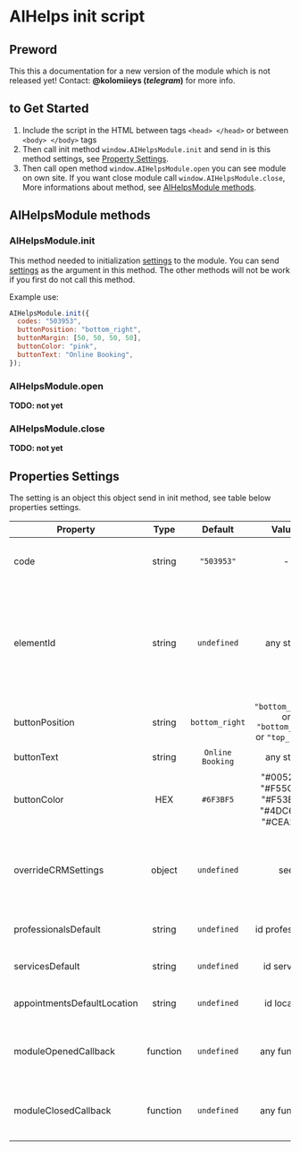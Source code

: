 # AIHelps init script

## Preword

This this a documentation for a new version of the module which is not released yet!
Contact: **@kolomiieys (_telegram_)** for more info.

## to Get Started

1. Include the script in the HTML between tags `<head> </head>` or between `<body> </body>` tags
2. Then call init method `window.AIHelpsModule.init` and send in is this method settings, see [Property Settings](#setting).
3. Then call open method `window.AIHelpsModule.open` you can see module on own site. If you want close module call `window.AIHelpsModule.close`, More informations about method, see [AIHelpsModule methods](#AIHelpsModule).

## AIHelpsModule methods <a name="AIHelpsModule"></a>

### AIHelpsModule.init

This method needed to initialization [settings](#setting) to the module. You can send [settings](#setting) as the argument in this method. The other methods will not be work if you first do not call this method.

Example use:

```js
AIHelpsModule.init({
  codes: "503953",
  buttonPosition: "bottom_right",
  buttonMargin: [50, 50, 50, 50],
  buttonColor: "pink",
  buttonText: "Online Booking",
});
```

### AIHelpsModule.open

**TODO: not yet**

### AIHelpsModule.close

**TODO: not yet**

## Properties Settings <a name="setting"></a>

The setting is an object this object send in init method, see table below properties settings.

| Property                    |   Type   |     Default      |                        Values                         | Description                                                                                                    |
| --------------------------- | :------: | :--------------: | :---------------------------------------------------: | -------------------------------------------------------------------------------------------------------------- |
| code                        |  string  |    `"503953"`    |                           -                           | This own code your base **_is Required_**.                                                                     |
| elementId                   |  string  |   `undefined`    |                      any string                       | Element id on which click then script does display module if **elementId not set**, the script add own button. |
| buttonPosition              |  string  |  `bottom_right`  | `"bottom_right"` or `"bottom_left"` or `"top_right"`  | Position button on the site                                                                                    |
| buttonText                  |  string  | `Online Booking` |                      any string                       | Text on button                                                                                                 |
| buttonColor                 |   HEX    |    `#6F3BF5`     | "#0052F1", "#F55C3B", "#F53BEE", "#4DC602", "#CEA206" | Color button                                                                                                   |
| overrideCRMSettings         |  object  |   `undefined`    |                          see                          | Overwrite the settings of the online module that we get from CRM.                                              |
| professionalsDefault        |  string  |   `undefined`    |                    id professional                    | Set a selected professional                                                                                    |
| servicesDefault             |  string  |   `undefined`    |                      id services                      | Set a selected services                                                                                        |
| appointmentsDefaultLocation |  string  |   `undefined`    |                      id location                      | Set a selected location                                                                                        |
| moduleOpenedCallback        | function |   `undefined`    |                     any function                      | Callback function when the module will be open.                                                                |
| moduleClosedCallback        | function |   `undefined`    |                     any function                      | Callback function when the module will be close.                                                               |
